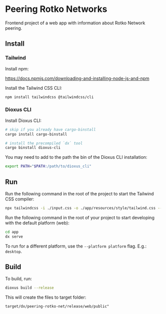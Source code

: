 # Peering Rotko Networks

Frontend project of a web app with information about Rotko Network peering.

## Install

### Tailwind

Install npm:

https://docs.npmjs.com/downloading-and-installing-node-js-and-npm

Install the Tailwind CSS CLI:

```bash
npm install tailwindcss @tailwindcss/cli
```

### Dioxus CLI

Install Dioxus CLI:

```bash
# skip if you already have cargo-binstall
cargo install cargo-binstall

# install the precompiled `dx` tool
cargo binstall dioxus-cli
```

You may need to add to the path the bin of the Dioxus CLI installation:

```bash
export PATH="$PATH:/path/to/dioxus_cli"
```

## Run

Run the following command in the root of the project to start the Tailwind CSS compiler:

```bash
npx tailwindcss -i ./input.css -o ./app/resources/style/tailwind.css --watch
```

Run the following command in the root of your project to start developing with the default platform (web):

```bash
cd app
dx serve
```
To run for a different platform, use the `--platform platform` flag. E.g.: `desktop`.

## Build

To build, run:

```bash
dioxus build --release
```

This will create the files to target folder:

``
target/dx/peering-rotko-net/release/web/public"
``